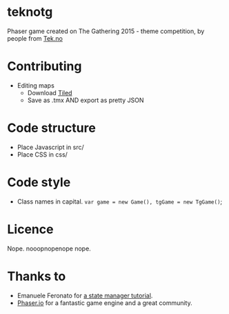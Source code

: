 # teknotg
Phaser game created on The Gathering 2015 - theme competition, by people from <a href="http://tek.no">Tek.no</a>

# Contributing
* Editing maps
  * Download [Tiled](http://www.mapeditor.org/)
  * Save as .tmx AND export as pretty JSON

# Code structure
* Place Javascript in src/
* Place CSS in css/

# Code style
* Class names in capital. `var game = new Game(), tgGame = new TgGame()`;

# Licence
Nope. nooopnopenope nope.

# Thanks to
- Emanuele Feronato for <a href="http://www.emanueleferonato.com/2014/08/28/phaser-tutorial-understanding-phaser-states/">a state manager tutorial</a>.<br />
- <a href="http://phaser.io">Phaser.io</a> for a fantastic game engine and a great community.

